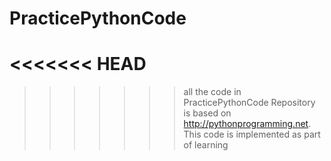 # PracticePythonCode
<<<<<<< HEAD
=======

>>>>>>> all the code in PracticePythonCode Repository is based on http://pythonprogramming.net. This code is implemented as part of learning
